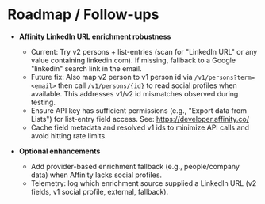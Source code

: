 # Roadmap / Follow-ups

- **Affinity LinkedIn URL enrichment robustness**
  - Current: Try v2 persons + list-entries (scan for "LinkedIn URL" or any value containing linkedin.com). If missing, fallback to a Google "linkedin" search link in the email.
  - Future fix: Also map v2 person to v1 person id via `/v1/persons?term=<email>` then call `/v1/persons/{id}` to read social profiles when available. This addresses v1/v2 id mismatches observed during testing.
  - Ensure API key has sufficient permissions (e.g., "Export data from Lists") for list-entry field access. See: https://developer.affinity.co/
  - Cache field metadata and resolved v1 ids to minimize API calls and avoid hitting rate limits.

- **Optional enhancements**
  - Add provider-based enrichment fallback (e.g., people/company data) when Affinity lacks social profiles.
  - Telemetry: log which enrichment source supplied a LinkedIn URL (v2 fields, v1 social profile, external, fallback).
